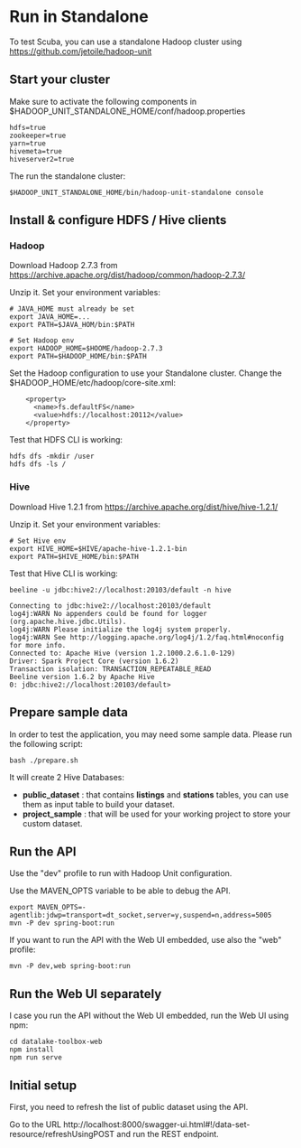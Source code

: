 # Run in Standalone

To test Scuba, you can use a standalone Hadoop cluster using https://github.com/jetoile/hadoop-unit

## Start your cluster

Make sure to activate the following components in $HADOOP_UNIT_STANDALONE_HOME/conf/hadoop.properties

```
hdfs=true
zookeeper=true
yarn=true
hivemeta=true
hiveserver2=true
```

The run the standalone cluster:

```
$HADOOP_UNIT_STANDALONE_HOME/bin/hadoop-unit-standalone console
```

## Install & configure HDFS / Hive clients

### Hadoop

Download Hadoop 2.7.3 from https://archive.apache.org/dist/hadoop/common/hadoop-2.7.3/

Unzip it. Set your environment variables:

```
# JAVA_HOME must already be set
export JAVA_HOME=...
export PATH=$JAVA_HOM/bin:$PATH

# Set Hadoop env
export HADOOP_HOME=$HOOME/hadoop-2.7.3
export PATH=$HADOOP_HOME/bin:$PATH
```

Set the Hadoop configuration to use your Standalone cluster. Change the $HADOOP_HOME/etc/hadoop/core-site.xml:

```
    <property>
      <name>fs.defaultFS</name>
      <value>hdfs://localhost:20112</value>
    </property>
```

Test that HDFS CLI is working:

```
hdfs dfs -mkdir /user
hdfs dfs -ls /
```

### Hive

Download Hive 1.2.1 from https://archive.apache.org/dist/hive/hive-1.2.1/

Unzip it. Set your environment variables:

```
# Set Hive env
export HIVE_HOME=$HIVE/apache-hive-1.2.1-bin
export PATH=$HIVE_HOME/bin:$PATH
```

Test that Hive CLI is working:

```
beeline -u jdbc:hive2://localhost:20103/default -n hive

Connecting to jdbc:hive2://localhost:20103/default
log4j:WARN No appenders could be found for logger (org.apache.hive.jdbc.Utils).
log4j:WARN Please initialize the log4j system properly.
log4j:WARN See http://logging.apache.org/log4j/1.2/faq.html#noconfig for more info.
Connected to: Apache Hive (version 1.2.1000.2.6.1.0-129)
Driver: Spark Project Core (version 1.6.2)
Transaction isolation: TRANSACTION_REPEATABLE_READ
Beeline version 1.6.2 by Apache Hive
0: jdbc:hive2://localhost:20103/default>
```

## Prepare sample data

In order to test the application, you may need some sample data.
Please run the following script:

```
bash ./prepare.sh
```

It will create 2 Hive Databases:

* **public_dataset** : that contains **listings** and **stations** tables, you can use them as input table to build your dataset.
* **project_sample** : that will be used for your working project to store your custom dataset.

## Run the API

Use the "dev" profile to run with Hadoop Unit configuration.

Use the MAVEN_OPTS variable to be able to debug the API.

```
export MAVEN_OPTS=-agentlib:jdwp=transport=dt_socket,server=y,suspend=n,address=5005
mvn -P dev spring-boot:run
```

If you want to run the API with the Web UI embedded, use also the "web" profile:

```
mvn -P dev,web spring-boot:run
```

## Run the Web UI separately

I case you run the API without the Web UI embedded, run the Web UI using npm:

```
cd datalake-toolbox-web
npm install
npm run serve
```

## Initial setup

First, you need to refresh the list of public dataset using the API.

Go to the URL http://localhost:8000/swagger-ui.html#!/data-set-resource/refreshUsingPOST and run the REST endpoint. 